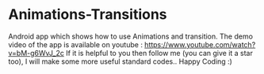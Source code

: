 # Animations-Transitions
Android app which shows how to use Animations and transition.
The demo video of the app is available on youtube : https://www.youtube.com/watch?v=bM-g6WvJ_2c
 If it is helpful to you then follow me (you can give it a star too), I will make some more useful standard codes.. Happy Coding :)
